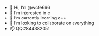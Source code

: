 - 👋 Hi, I’m @wcfe666
- 👀 I’m interested in c
- 🌱 I’m currently learning c++
- 💞️ I’m looking to collaborate on everything
- 📫 QQ:2844382051

<!---
wcfe666/wcfe666 is a ✨ special ✨ repository because its `README.md` (this file) appears on your GitHub profile.
You can click the Preview link to take a look at your changes.
--->
